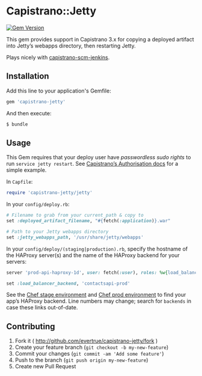 # Capistrano::Jetty

[![Gem Version](http://img.shields.io/gem/v/capistrano-jetty.svg?style=flat)](https://rubygems.org/gems/capistrano-jetty)

This gem provides support in Capistrano 3.x for copying a deployed artifact into Jetty’s webapps directory, then restarting Jetty.

Plays nicely with [capistrano-scm-jenkins](https://github.com/lidaobing/capistrano-scm-jenkins).

## Installation

Add this line to your application's Gemfile:

```ruby
gem 'capistrano-jetty'
```

And then execute:

```bash
$ bundle
```

## Usage

This Gem requires that your deploy user have *passwordless sudo rights* to run
`service jetty restart`. See [Capistrano’s Authorisation docs](http://capistranorb.com/documentation/getting-started/authentication-and-authorisation/#toc_8)
for a simple example.

In `Capfile`:
```ruby
require 'capistrano-jetty/jetty'
```

In your `config/deploy.rb`:

```ruby
# Filename to grab from your current_path & copy to
set :deployed_artifact_filename, "#{fetch(:application)}.war"

# Path to your Jetty webapps directory
set :jetty_webapps_path, '/usr/share/jetty/webapps'
```

In your `config/deploy/(staging|production).rb`, specify the hostname of the HAProxy server(s) and the name of the HAProxy backend for your servers:

```ruby
server 'prod-api-haproxy-1d', user: fetch(:user), roles: %w{load_balancer}, no_release: true

set :load_balancer_backend, 'contactsapi-prod'
```

See the [Chef stage environment](https://github.com/evertrue/server-chef/blob/master/environments/stage.json#L141) and [Chef prod environment](https://github.com/evertrue/server-chef/blob/master/environments/prod.json#L232) to find your app’s HAProxy backend. Line numbers may change; search for `backends` in case these links out-of-date.

## Contributing

1. Fork it ( http://github.com/evertrue/capistrano-jetty/fork )
2. Create your feature branch (`git checkout -b my-new-feature`)
3. Commit your changes (`git commit -am 'Add some feature'`)
4. Push to the branch (`git push origin my-new-feature`)
5. Create new Pull Request
